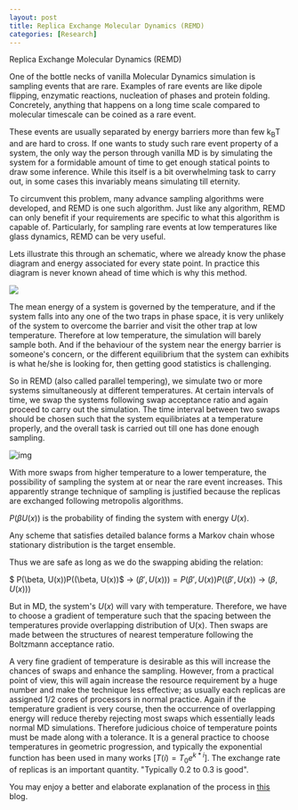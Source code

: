 ```yaml
---
layout: post
title: Replica Exchange Molecular Dynamics (REMD)
categories: [Research]
---
```


Replica Exchange Molecular Dynamics (REMD)



One of the bottle necks of vanilla Molecular Dynamics simulation is sampling events that are rare. Examples of rare events are like dipole flipping, enzymatic reactions, nucleation of phases and protein folding. Concretely, anything that happens on a long time scale compared to molecular timescale can be coined as a rare event. 

These events are usually separated by energy barriers more than few k<sub>B</sub>T and are hard to cross. If one wants to study such rare event property of a system, the only way the person through vanilla MD is by simulating the system for a formidable amount of time to get enough statical points to draw some inference. While this itself is a bit overwhelming task to carry out, in some cases this invariably means simulating till eternity. 

To circumvent this problem, many advance sampling algorithms were developed, and REMD is one such algorithm. Just like any algorithm, REMD can only benefit if your requirements are specific to what this algorithm is capable of. Particularly, for sampling rare events at low temperatures like glass dynamics, REMD can be very useful. 

Lets illustrate this through an schematic, where we already know the phase diagram and energy associated for every state point. In practice this diagram is never known ahead of time which is why this method. 

<img src="{{site.baseurl}}/assets/img/2021-07-25-Replica_Exchange_Molecular_Dynamics_img_1.png" />

The mean energy of a system is governed by the temperature, and if the system falls into any one of the two traps in phase space, it is very unlikely of the system to overcome the barrier and visit the other trap at low temperature.  Therefore at low temperature, the simulation will barely sample both. And if the behaviour of the system near the energy barrier is someone's concern, or the different equilibrium that the system can exhibits is what he/she is looking for, then getting good statistics is challenging. 

So in REMD (also called parallel tempering), we simulate two or more systems simultaneously at different temperatures. At certain intervals of time, we swap the systems following swap acceptance ratio and again proceed to carry out the simulation. The time interval between two swaps should be chosen such that the system equilibriates at a temperature properly, and the overall task is carried out till one has done enough sampling. 

![img](https://www.mdpi.com/biomolecules/biomolecules-11-01416/article_deploy/html/images/biomolecules-11-01416-g002-550.jpg)

With more swaps from higher temperature to a lower temperature, the possibility of sampling the system at or near the rare event increases. This apparently strange technique of sampling is justified because the replicas are exchanged following metropolis algorithms.  

$P(\beta U(x))$ is the probability of finding the system with energy $U(x)$. 

Any scheme that satisfies detailed balance forms a Markov chain whose stationary distribution is the target ensemble. 

Thus we are safe as long as we do the swapping abiding the relation:

$ P(\beta, U(x))P((\beta, U(x))$ -> $(\beta', U(x))) = P(\beta', U(x))P((\beta', U(x))$ ->  $(\beta, U(x)))$

But in MD, the system's $U(x)$ will vary with temperature. Therefore, we have to choose a gradient of temperature such that the spacing between the temperatures provide overlapping distribution of U(x). Then swaps are made between the structures of nearest temperature following the Boltzmann acceptance ratio. 

A very fine gradient of temperature is desirable as this will increase the chances of swaps and enhance the sampling. However, from a practical point of view, this will again increase the resource requirement by a huge number and make the technique less effective; as usually each replicas are assigned 1/2 cores of processors in normal practice.  Again if the temperature gradient is very course, then the occurrence of overlapping energy will reduce thereby rejecting most swaps which essentially leads normal MD simulations. Therefore judicious choice of temperature points must be made along with a tolerance. It is a general practice to choose temperatures in geometric progression, and typically the exponential function has been used in many works [$T(i)=T_{0}e^{k*i}$]. The exchange rate of replicas is an important quantity. "Typically 0.2 to 0.3 is good". 

You may enjoy a better and elaborate explanation of the process in [<u>this</u>](https://gpantel.github.io/computational-method/MSST/) blog.  

